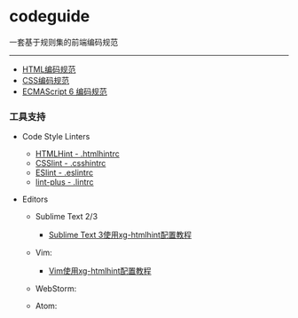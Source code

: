 # codeguide
一套基于规则集的前端编码规范

***

* [HTML编码规范](https://github.com/xgfe/codeguide/blob/master/html.md)
* [CSS编码规范](https://github.com/xgfe/codeguide/blob/master/css.md)
* [ECMAScript 6 编码规范](https://github.com/xgfe/codeguide/blob/master/es6.md)

### 工具支持

* Code Style Linters
    - [HTMLHint - .htmlhintrc](https://github.com/xgfe/codeguide/blob/master/linters/.htmlhintrc)
    - [CSSlint - .csshintrc](https://github.com/xgfe/codeguide/blob/master/linters/.csshintrc)
    - [ESlint - .eslintrc](https://github.com/xgfe/codeguide/blob/master/linters/.eslintrc)
    - [lint-plus - .lintrc](https://github.com/xgfe/codeguide/blob/master/linters/.lintrc)

* Editors
    - Sublime Text 2/3
        - [Sublime Text 3使用xg-htmlhint配置教程]( http://xgfe.github.io/2015/10/20/chenwubai/xg-htmlhint-config-in-Sublime-Text-3/)
    - Vim:
        - [Vim使用xg-htmlhint配置教程](http://xgfe.github.io/2015/10/21/HeOH/xg-htmlhint-for-vim/)
    - WebStorm:

    - Atom:
